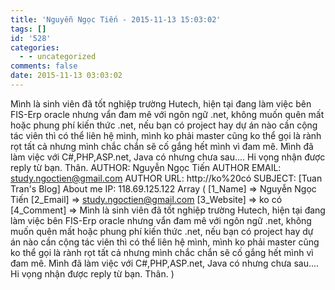 ```yaml
---
title: 'Nguyễn Ngọc Tiến - 2015-11-13 15:03:02'
tags: []
id: '528'
categories:
  - - uncategorized
comments: false
date: 2015-11-13 03:03:02
---
```


Mình là sinh viên đã tốt nghiệp trường Hutech, hiện tại đang làm việc bên FIS-Erp oracle nhưng vẩn đam mê với ngôn ngữ .net, không muốn quên mất hoặc phung phí kiến thức .net, nếu bạn có project hay dự án nào cần cộng tác viên thì có thể liên hệ mình, mình ko phải master cũng ko thể gọi là rành rọt tất cả nhưng mình chắc chắn sẽ cố gắng hết mình vì đam mê. Mình đã làm việc với C#,PHP,ASP.net, Java có nhưng chưa sau.... Hi vọng nhận được reply từ bạn. Thân. AUTHOR: Nguyễn Ngọc Tiến AUTHOR EMAIL: study.ngoctien@gmail.com AUTHOR URL: http://ko%20có SUBJECT: \[Tuan Tran's Blog\] About me IP: 118.69.125.122 Array ( \[1\_Name\] => Nguyễn Ngọc Tiến \[2\_Email\] => study.ngoctien@gmail.com \[3\_Website\] => ko có \[4\_Comment\] => Mình là sinh viên đã tốt nghiệp trường Hutech, hiện tại đang làm việc bên FIS-Erp oracle nhưng vẩn đam mê với ngôn ngữ .net, không muốn quên mất hoặc phung phí kiến thức .net, nếu bạn có project hay dự án nào cần cộng tác viên thì có thể liên hệ mình, mình ko phải master cũng ko thể gọi là rành rọt tất cả nhưng mình chắc chắn sẽ cố gắng hết mình vì đam mê. Mình đã làm việc với C#,PHP,ASP.net, Java có nhưng chưa sau.... Hi vọng nhận được reply từ bạn. Thân. )